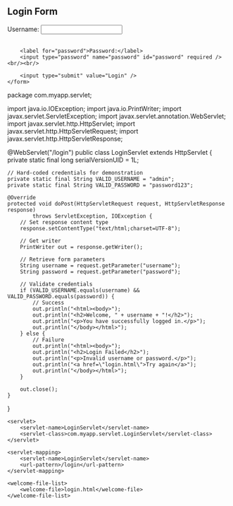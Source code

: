 <!DOCTYPE html>
<html>
<head>
    <meta charset="UTF-8">
    <title>User Login</title>
</head>
<body>
    <h2>Login Form</h2>
    <form method="post" action="login">
        <label for="username">Username:</label>
        <input type="text" name="username" id="username" required /><br/><br/>

        <label for="password">Password:</label>
        <input type="password" name="password" id="password" required /><br/><br/>

        <input type="submit" value="Login" />
    </form>
</body>
</html>
package com.myapp.servlet;

import java.io.IOException;
import java.io.PrintWriter;
import javax.servlet.ServletException;
import javax.servlet.annotation.WebServlet;
import javax.servlet.http.HttpServlet;
import javax.servlet.http.HttpServletRequest;
import javax.servlet.http.HttpServletResponse;

@WebServlet("/login")
public class LoginServlet extends HttpServlet {
    private static final long serialVersionUID = 1L;

    // Hard-coded credentials for demonstration
    private static final String VALID_USERNAME = "admin";
    private static final String VALID_PASSWORD = "password123";

    @Override
    protected void doPost(HttpServletRequest request, HttpServletResponse response)
            throws ServletException, IOException {
        // Set response content type
        response.setContentType("text/html;charset=UTF-8");

        // Get writer
        PrintWriter out = response.getWriter();

        // Retrieve form parameters
        String username = request.getParameter("username");
        String password = request.getParameter("password");

        // Validate credentials
        if (VALID_USERNAME.equals(username) && VALID_PASSWORD.equals(password)) {
            // Success
            out.println("<html><body>");
            out.println("<h2>Welcome, " + username + "!</h2>");
            out.println("<p>You have successfully logged in.</p>");
            out.println("</body></html>");
        } else {
            // Failure
            out.println("<html><body>");
            out.println("<h2>Login Failed</h2>");
            out.println("<p>Invalid username or password.</p>");
            out.println("<a href=\"login.html\">Try again</a>");
            out.println("</body></html>");
        }

        out.close();
    }
}
<?xml version="1.0" encoding="UTF-8"?>
<web-app xmlns="http://xmlns.jcp.org/xml/ns/javaee"
         version="3.1"
         xmlns:xsi="http://www.w3.org/2001/XMLSchema-instance"
         xsi:schemaLocation="http://xmlns.jcp.org/xml/ns/javaee
                             http://xmlns.jcp.org/xml/ns/javaee/web-app_3_1.xsd">

    <servlet>
        <servlet-name>LoginServlet</servlet-name>
        <servlet-class>com.myapp.servlet.LoginServlet</servlet-class>
    </servlet>

    <servlet-mapping>
        <servlet-name>LoginServlet</servlet-name>
        <url-pattern>/login</url-pattern>
    </servlet-mapping>

    <welcome-file-list>
        <welcome-file>login.html</welcome-file>
    </welcome-file-list>

</web-app>
